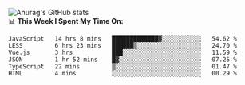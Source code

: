 
![Anurag's GitHub stats](https://github-readme-stats.vercel.app/api?username=supergczh&show_icons=true&theme=radical)
<br />
📊 **This Week I Spent My Time On:**

<!--START_SECTION:waka-->

```text
JavaScript   14 hrs 8 mins   █████████████▓░░░░░░░░░░░   54.62 %
LESS         6 hrs 23 mins   ██████▒░░░░░░░░░░░░░░░░░░   24.70 %
Vue.js       3 hrs           ███░░░░░░░░░░░░░░░░░░░░░░   11.59 %
JSON         1 hr 52 mins    █▓░░░░░░░░░░░░░░░░░░░░░░░   07.25 %
TypeScript   22 mins         ▒░░░░░░░░░░░░░░░░░░░░░░░░   01.47 %
HTML         4 mins          ░░░░░░░░░░░░░░░░░░░░░░░░░   00.29 %
```

<!--END_SECTION:waka-->
